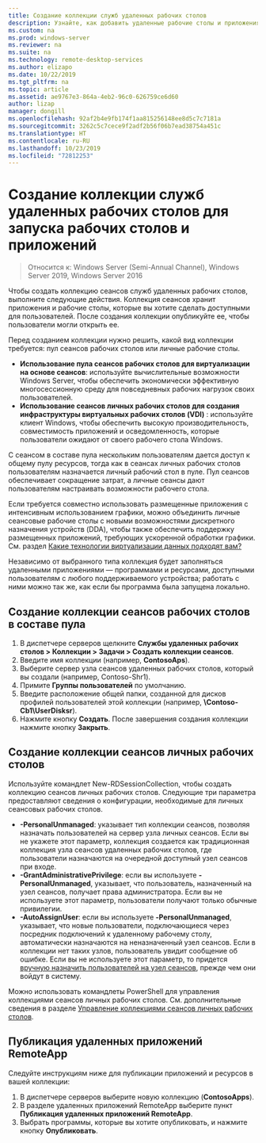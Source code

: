 ```yaml
---
title: Создание коллекции служб удаленных рабочих столов
description: Узнайте, как добавить удаленные рабочие столы и приложения RemoteApp для развертывания служб удаленных рабочих столов.
ms.custom: na
ms.prod: windows-server
ms.reviewer: na
ms.suite: na
ms.technology: remote-desktop-services
ms.author: elizapo
ms.date: 10/22/2019
ms.tgt_pltfrm: na
ms.topic: article
ms.assetid: ae9767e3-864a-4eb2-96c0-626759ce6d60
author: lizap
manager: dongill
ms.openlocfilehash: 92af2b4e9fb174f1aa815256148ee8d5c7c7181a
ms.sourcegitcommit: 3262c5c7cece9f2adf2b56f06b7ead38754a451c
ms.translationtype: HT
ms.contentlocale: ru-RU
ms.lasthandoff: 10/23/2019
ms.locfileid: "72812253"
---
```

# <a name="create-a-remote-desktop-services-collection-for-desktops-and-apps-to-run"></a>Создание коллекции служб удаленных рабочих столов для запуска рабочих столов и приложений

>Относится к: Windows Server (Semi-Annual Channel), Windows Server 2019, Windows Server 2016

Чтобы создать коллекцию сеансов служб удаленных рабочих столов, выполните следующие действия. Коллекция сеансов хранит приложения и рабочие столы, которые вы хотите сделать доступными для пользователей. После создания коллекции опубликуйте ее, чтобы пользователи могли открыть ее.

Перед созданием коллекции нужно решить, какой вид коллекции требуется: пул сеансов рабочих столов или личные рабочие столы. 

- **Использование пула сеансов рабочих столов для виртуализации на основе сеансов**: используйте вычислительные возможности Windows Server, чтобы обеспечить экономически эффективную многосессионную среду для повседневных рабочих нагрузок своих пользователей.
- **Использование сеансов личных рабочих столов для создания инфраструктуры виртуальных рабочих столов (VDI)** : используйте клиент Windows, чтобы обеспечить высокую производительность, совместимость приложений и осведомленность, которые пользователи ожидают от своего рабочего стола Windows.
 
С сеансом в составе пула нескольким пользователям дается доступ к общему пулу ресурсов, тогда как в сеансах личных рабочих столов пользователям назначается личный рабочий стол в пуле. Пул сеансов обеспечивает сокращение затрат, а личные сеансы дают пользователям настраивать возможности рабочего стола.

Если требуется совместно использовать размещенные приложения с интенсивным использованием графики, можно объединить личные сеансовые рабочие столы с новыми возможностями дискретного назначения устройств (DDA), чтобы также обеспечить поддержку размещенных приложений, требующих ускоренной обработки графики. См. раздел [Какие технологии виртуализации данных подходят вам?](rds-graphics-virtualization.md)


Независимо от выбранного типа коллекция будет заполняться удаленными приложениями — программами и ресурсами, доступными пользователям с любого поддерживаемого устройства; работать с ними можно так же, как если бы программа была запущена локально.

## <a name="create-a-pooled-desktop-session-collection"></a>Создание коллекции сеансов рабочих столов в составе пула

1.  В диспетчере серверов щелкните **Службы удаленных рабочих столов > Коллекции > Задачи > Создать коллекции сеансов**.  
2.  Введите имя коллекции (например, **ContosoAps**).  
3.  Выберите сервер узла сеансов удаленных рабочих столов, который вы создали (например, Contoso-Shr1).  
4.  Примите **Группы пользователей** по умолчанию.  
5.  Введите расположение общей папки, созданной для дисков профилей пользователей этой коллекции (например, **\Contoso-Cb1\UserDisksr**).   
6.  Нажмите кнопку **Создать**. После завершения создания коллекции нажмите кнопку **Закрыть**.  


## <a name="create-a-personal-desktop-session-collection"></a>Создание коллекции сеансов личных рабочих столов

Используйте командлет New-RDSessionCollection, чтобы создать коллекцию сеансов личных рабочих столов. Следующие три параметра предоставляют сведения о конфигурации, необходимые для личных сеансовых рабочих столов.

- **-PersonalUnmanaged**: указывает тип коллекции сеансов, позволяя назначать пользователей на сервер узла личных сеансов. Если вы не укажете этот параметр, коллекция создается как традиционная коллекция узла сеансов удаленных рабочих столов, где пользователи назначаются на очередной доступный узел сеансов при входе.
- **-GrantAdministrativePrivilege**: если вы используете **-PersonalUnmanaged**, указывает, что пользователь, назначенный на узел сеансов, получает права администратора. Если вы не используете этот параметр, пользователи получают только обычные привилегии.
- **-AutoAssignUser**: если вы используете **-PersonalUnmanaged**, указывает, что новые пользователи, подключающиеся через посредник подключений к удаленному рабочему столу, автоматически назначаются на неназначенный узел сеансов. Если в коллекции нет таких узлов, пользователь увидит сообщение об ошибке. Если вы не используете этот параметр, то придется [вручную назначить пользователей на узел сеансов](rds-manage-personal-collection.md#manually-assign-a-user-to-a-personal-session-host), прежде чем они войдут в систему.

Можно использовать командлеты PowerShell для управления коллекциями сеансов личных рабочих столов. См. дополнительные сведения в разделе [Управление коллекциями сеансов личных рабочих столов](rds-manage-personal-collection.md).

## <a name="publish-remoteapp-programs"></a>Публикация удаленных приложений RemoteApp
Следуйте инструкциям ниже для публикации приложений и ресурсов в вашей коллекции:

1.  В диспетчере серверов выберите новую коллекцию (**ContosoApps**).  
2.  В разделе удаленных приложений RemoteApp выберите пункт **Публикация удаленных приложений RemoteApp**.  
3. Выбрать программы, которые вы хотите опубликовать, и нажмите кнопку **Опубликовать**.  
